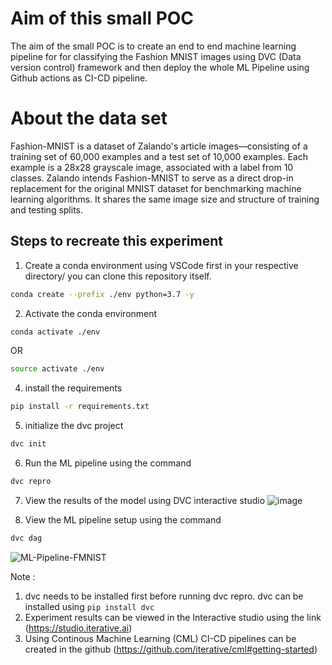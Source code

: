 # Aim of this small POC

The aim of the small POC is to create an end to end machine learning pipeline for for classifying the Fashion MNIST images using DVC (Data version control) framework and then deploy the whole ML Pipeline using Github actions as CI-CD pipeline.




# About the data set
Fashion-MNIST is a dataset of Zalando's article images—consisting of a training set of 60,000 examples and a test set of 10,000 examples. Each example is a 28x28 grayscale image, associated with a label from 10 classes. Zalando intends Fashion-MNIST to serve as a direct drop-in replacement for the original MNIST dataset for benchmarking machine learning algorithms. It shares the same image size and structure of training and testing splits.



## Steps to recreate this experiment

1. Create a conda environment using VSCode first in your respective directory/ you can clone this repository itself.

```bash
conda create --prefix ./env python=3.7 -y
```
2. Activate the conda environment

```bash
conda activate ./env
```
OR
```bash
source activate ./env
```


4. install the requirements
```bash
pip install -r requirements.txt
```

5. initialize the dvc project
```bash
dvc init
```

6. Run the ML pipeline using the command
```bash
dvc repro
```

7. View the results of the model using DVC interactive studio
![image](https://user-images.githubusercontent.com/45694329/145950224-e3142fac-6487-4ffd-92d6-ac5b41eea4a9.png)


7. View the ML pipeline setup using the command
```bash
dvc dag
```
![ML-Pipeline-FMNIST](https://user-images.githubusercontent.com/45694329/145949088-dc9c5937-4fee-4980-893f-0c09d2b26d47.png)

Note : 
1. dvc needs to be installed first before running dvc repro. dvc can be installed using `pip install dvc`
2. Experiment results can be viewed in the Interactive studio using the link (https://studio.iterative.ai)
3. Using Continous Machine Learning (CML) CI-CD pipelines can be created in the github (https://github.com/iterative/cml#getting-started)


